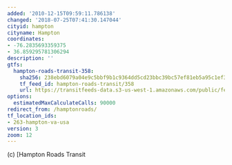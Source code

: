 ```yaml
---
added: '2010-12-15T09:59:11.786138'
changed: '2018-07-25T07:41:30.147044'
cityid: hampton
cityname: Hampton
coordinates:
- -76.2835693359375
- 36.859295781306294
description: ''
gtfs:
  hampton-roads-transit-358:
    sha256: 238ebd6079a04e9c5bbf9b1c9364dd5cd23bbc39bc57ef81eb5a95c1ef3a9633
    tf_feed_id: hampton-roads-transit/358
    url: https://transitfeeds-data.s3-us-west-1.amazonaws.com/public/feeds/hampton-roads-transit/358/20180707/gtfs.zip
options:
  estimatedMaxCalculateCalls: 90000
redirect_from: /hamptonroads/
tf_location_ids:
- 263-hampton-va-usa
version: 3
zoom: 12
---
```


(c) [Hampton Roads Transit

